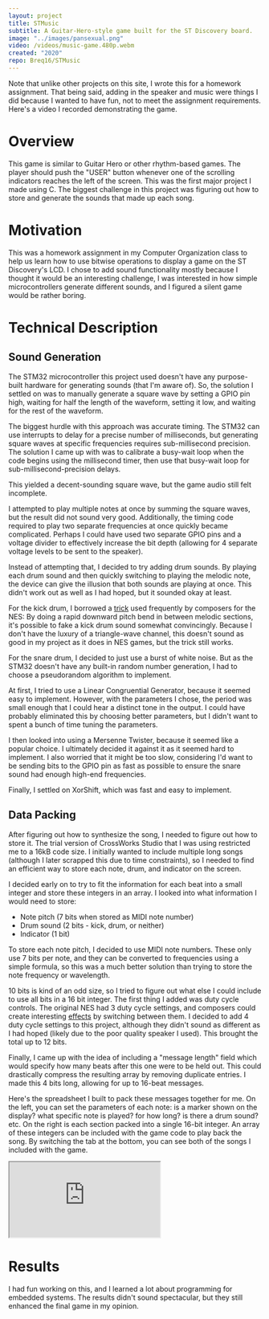 ```yaml
---
layout: project
title: STMusic
subtitle: A Guitar-Hero-style game built for the ST Discovery board.
image: "../images/pansexual.png"
video: /videos/music-game.480p.webm
created: "2020"
repo: Breq16/STMusic
---
```


<div class="max-w-2xl mx-auto bg-red-100 rounded-xl my-4 p-2">
    Note that unlike other projects on this site, I wrote this for a homework assignment. That being said, adding in the speaker and music were things I did because I wanted to have fun, not to meet the assignment requirements.
</div>


<YouTube id="_AXSp7ZT-E8" />

<Caption>
Here's a video I recorded demonstrating the game.
</Caption>

# Overview

This game is similar to Guitar Hero or other rhythm-based games. The player should push the "USER" button whenever one of the scrolling indicators reaches the left of the screen. This was the first major project I made using C. The biggest challenge in this project was figuring out how to store and generate the sounds that made up each song.

# Motivation

This was a homework assignment in my Computer Organization class to help us learn how to use bitwise operations to display a game on the ST Discovery's LCD. I chose to add sound functionality mostly because I thought it would be an interesting challenge, I was interested in how simple microcontrollers generate different sounds, and I figured a silent game would be rather boring.

# Technical Description

## Sound Generation

The STM32 microcontroller this project used doesn't have any purpose-built hardware for generating sounds (that I'm aware of). So, the solution I settled on was to manually generate a square wave by setting a GPIO pin high, waiting for half the length of the waveform, setting it low, and waiting for the rest of the waveform.

The biggest hurdle with this approach was accurate timing. The STM32 can use interrupts to delay for a precise number of milliseconds, but generating square waves at specific frequencies requires sub-millisecond precision. The solution I came up with was to calibrate a busy-wait loop when the code begins using the millisecond timer, then use that busy-wait loop for sub-millisecond-precision delays.

This yielded a decent-sounding square wave, but the game audio still felt incomplete.

I attempted to play multiple notes at once by summing the square waves, but the result did not sound very good. Additionally, the timing code required to play two separate frequencies at once quickly became complicated. Perhaps I could have used two separate GPIO pins and a voltage divider to effectively increase the bit depth (allowing for 4 separate voltage levels to be sent to the speaker).

Instead of attempting that, I decided to try adding drum sounds. By playing each drum sound and then quickly switching to playing the melodic note, the device can give the illusion that both sounds are playing at once. This didn't work out as well as I had hoped, but it sounded okay at least.

For the kick drum, I borrowed a [trick](https://www.youtube.com/watch?v=Jd6nyynuzio) used frequently by composers for the NES: By doing a rapid downward pitch bend in between melodic sections, it's possible to fake a kick drum sound somewhat convincingly. Because I don't have the luxury of a triangle-wave channel, this doesn't sound as good in my project as it does in NES games, but the trick still works.

For the snare drum, I decided to just use a burst of white noise. But as the STM32 doesn't have any built-in random number generation, I had to choose a pseudorandom algorithm to implement.

At first, I tried to use a Linear Congruential Generator, because it seemed easy to implement. However, with the parameters I chose, the period was small enough that I could hear a distinct tone in the output. I could have probably eliminated this by choosing better parameters, but I didn't want to spent a bunch of time tuning the parameters.

I then looked into using a Mersenne Twister, because it seemed like a popular choice. I ultimately decided it against it as it seemed hard to implement. I also worried that it might be too slow, considering I'd want to be sending bits to the GPIO pin as fast as possible to ensure the snare sound had enough high-end frequencies.

Finally, I settled on XorShift, which was fast and easy to implement.

## Data Packing

After figuring out how to synthesize the song, I needed to figure out how to store it. The trial version of CrossWorks Studio that I was using restricted me to a 16kB code size. I initially wanted to include multiple long songs (although I later scrapped this due to time constraints), so I needed to find an efficient way to store each note, drum, and indicator on the screen.

I decided early on to try to fit the information for each beat into a small integer and store these integers in an array. I looked into what information I would need to store:
* Note pitch (7 bits when stored as MIDI note number)
* Drum sound (2 bits - kick, drum, or neither)
* Indicator (1 bit)

To store each note pitch, I decided to use MIDI note numbers. These only use 7 bits per note, and they can be converted to frequencies using a simple formula, so this was a much better solution than trying to store the note frequency or wavelength.

10 bits is kind of an odd size, so I tried to figure out what else I could include to use all bits in a 16 bit integer. The first thing I added was duty cycle controls. The original NES had 3 duty cycle settings, and composers could create interesting [effects](https://www.youtube.com/watch?v=kl9v8gtYRZ4) by switching between them. I decided to add 4 duty cycle settings to this project, although they didn't sound as different as I had hoped (likely due to the poor quality speaker I used). This brought the total up to 12 bits.

Finally, I came up with the idea of including a "message length" field which would specify how many beats after this one were to be held out. This could drastically compress the resulting array by removing duplicate entries. I made this 4 bits long, allowing for up to 16-beat messages.

Here's the spreadsheet I built to pack these messages together for me. On the left, you can set the parameters of each note: is a marker shown on the display? what specific note is played? for how long? is there a drum sound? etc. On the right is each section packed into a single 16-bit integer. An array of these integers can be included with the game code to play back the song. By switching the tab at the bottom, you can see both of the songs I included with the game.

<iframe className="w-full h-96" src="https://docs.google.com/spreadsheets/d/e/2PACX-1vQ2jTL6TOiYkK7ZLyM8OinKNpnfOwafpIabo_0DhFtii-M3KLkS-VDod56g5RjTcI22kW2fR8Yx7kno/pubhtml?widget=true&amp;headers=false"></iframe>

# Results

I had fun working on this, and I learned a lot about programming for embedded systems. The results didn't sound spectacular, but they still enhanced the final game in my opinion.
